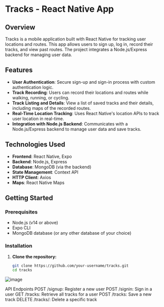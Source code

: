 # Tracks - React Native App

## Overview
Tracks is a mobile application built with React Native for tracking user locations and routes. This app allows users to sign up, log in, record their tracks, and view past routes. The project integrates a Node.js/Express backend for managing user data.

## Features
- **User Authentication**: Secure sign-up and sign-in process with custom authentication logic.
- **Track Recording**: Users can record their locations and routes while walking, running, or cycling.
- **Track Listing and Details**: View a list of saved tracks and their details, including maps of the recorded routes.
- **Real-Time Location Tracking**: Uses React Native's location APIs to track user location in real-time.
- **Integration with Node.js Backend**: Communicates with a Node.js/Express backend to manage user data and save tracks.

## Technologies Used
- **Frontend**: React Native, Expo
- **Backend**: Node.js, Express
- **Database**: MongoDB (via the backend)
- **State Management**: Context API
- **HTTP Client**: Axios
- **Maps**: React Native Maps

## Getting Started

### Prerequisites
- Node.js (v14 or above)
- Expo CLI
- MongoDB database (or any other database of your choice)

### Installation

1. **Clone the repository:**
   ```bash
   git clone https://github.com/your-username/tracks.git
   cd tracks

![image](https://github.com/user-attachments/assets/7cab01ff-d841-4693-ab57-48661cbc1a54)

API Endpoints
POST /signup: Register a new user
POST /signin: Sign in a user
GET /tracks: Retrieve all tracks for a user
POST /tracks: Save a new track
DELETE /tracks/: Delete a specific track
